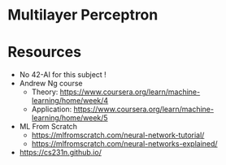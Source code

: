 # Multilayer Perceptron

# Resources

* No 42-AI for this subject !
* Andrew Ng course
	* Theory: https://www.coursera.org/learn/machine-learning/home/week/4
	* Application: https://www.coursera.org/learn/machine-learning/home/week/5
* ML From Scratch
	* https://mlfromscratch.com/neural-network-tutorial/
	* https://mlfromscratch.com/neural-networks-explained/
* https://cs231n.github.io/
